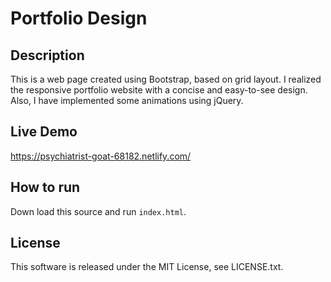 # Portfolio Design

## Description
This is a web page created using Bootstrap, based on grid layout.
I realized the responsive portfolio website with a concise and easy-to-see design.
Also, I have implemented some animations using jQuery.

## Live Demo
https://psychiatrist-goat-68182.netlify.com/

## How to run
Down load this source and run `index.html`.

## License
This software is released under the MIT License, see LICENSE.txt.